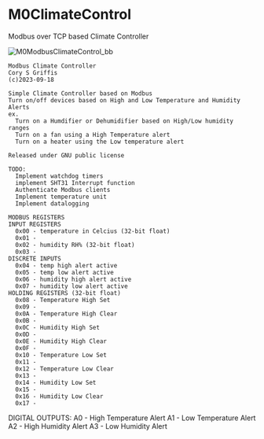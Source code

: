 # M0ClimateControl
 Modbus over TCP based Climate Controller

![M0ModbusClimateControl_bb](https://github.com/cgriffis46/M0ClimateControl/assets/78368880/0062478d-ee3b-47bf-926c-0e5941a846f0)

    Modbus Climate Controller
    Cory S Griffis
    (c)2023-09-18 

    Simple Climate Controller based on Modbus
    Turn on/off devices based on High and Low Temperature and Humidity Alerts
    ex. 
      Turn on a Humdifier or Dehumidifier based on High/Low humidity ranges 
      Turn on a fan using a High Temperature alert
      Turn on a heater using the Low temperature alert
    
    Released under GNU public license 

    TODO:
      Implement watchdog timers
      implement SHT31 Interrupt function 
      Authenticate Modbus clients 
      Implement temperature unit
      Implement datalogging

    MODBUS REGISTERS
    INPUT REGISTERS 
      0x00 - temperature in Celcius (32-bit float)
      0x01 - 
      0x02 - humidity RH% (32-bit float)
      0x03 - 
    DISCRETE INPUTS 
      0x04 - temp high alert active
      0x05 - temp low alert active
      0x06 - humidity high alert active
      0x07 - humidity low alert active
    HOLDING REGISTERS (32-bit float)
      0x08 - Temperature High Set
      0x09 - 
      0x0A - Temperature High Clear
      0x0B - 
      0x0C - Humidity High Set
      0x0D - 
      0x0E - Humidity High Clear
      0x0F - 
      0x10 - Temperature Low Set
      0x11 - 
      0x12 - Temperature Low Clear
      0x13 - 
      0x14 - Humidity Low Set
      0x15 - 
      0x16 - Humidity Low Clear
      0x17 - 
      
DIGITAL OUTPUTS: 
  	A0 - High Temperature Alert
  	A1 - Low Temperature Alert
  	A2 - High Humidity Alert
  	A3 - Low Humidity Alert
